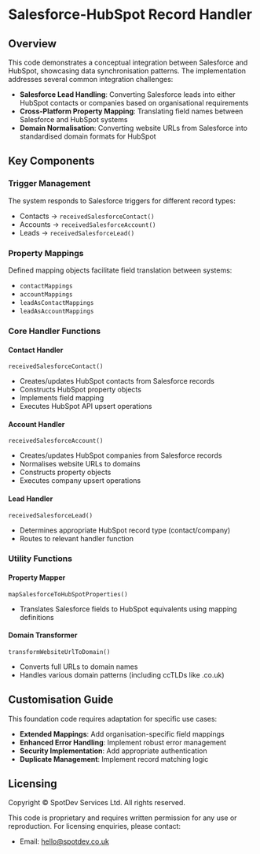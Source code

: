 # Salesforce-HubSpot Record Handler

## Overview
This code demonstrates a conceptual integration between Salesforce and HubSpot, showcasing data synchronisation patterns. The implementation addresses several common integration challenges:

- **Salesforce Lead Handling**: Converting Salesforce leads into either HubSpot contacts or companies based on organisational requirements
- **Cross-Platform Property Mapping**: Translating field names between Salesforce and HubSpot systems
- **Domain Normalisation**: Converting website URLs from Salesforce into standardised domain formats for HubSpot

## Key Components

### Trigger Management
The system responds to Salesforce triggers for different record types:
- Contacts → `receivedSalesforceContact()`
- Accounts → `receivedSalesforceAccount()`
- Leads → `receivedSalesforceLead()`

### Property Mappings
Defined mapping objects facilitate field translation between systems:
- `contactMappings`
- `accountMappings`
- `leadAsContactMappings`
- `leadAsAccountMappings`

### Core Handler Functions

#### Contact Handler
`receivedSalesforceContact()`
- Creates/updates HubSpot contacts from Salesforce records
- Constructs HubSpot property objects
- Implements field mapping
- Executes HubSpot API upsert operations

#### Account Handler
`receivedSalesforceAccount()`
- Creates/updates HubSpot companies from Salesforce records
- Normalises website URLs to domains
- Constructs property objects
- Executes company upsert operations

#### Lead Handler
`receivedSalesforceLead()`
- Determines appropriate HubSpot record type (contact/company)
- Routes to relevant handler function

### Utility Functions

#### Property Mapper
`mapSalesforceToHubSpotProperties()`
- Translates Salesforce fields to HubSpot equivalents using mapping definitions

#### Domain Transformer
`transformWebsiteUrlToDomain()`
- Converts full URLs to domain names
- Handles various domain patterns (including ccTLDs like .co.uk)

## Customisation Guide
This foundation code requires adaptation for specific use cases:

- **Extended Mappings**: Add organisation-specific field mappings
- **Enhanced Error Handling**: Implement robust error management
- **Security Implementation**: Add appropriate authentication
- **Duplicate Management**: Implement record matching logic

## Licensing
Copyright © SpotDev Services Ltd. All rights reserved.

This code is proprietary and requires written permission for any use or reproduction. For licensing enquiries, please contact:
- Email: hello@spotdev.co.uk
